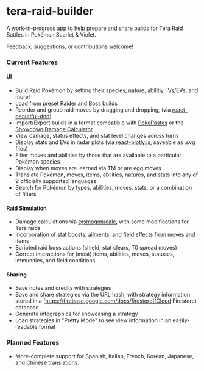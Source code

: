 # tera-raid-builder
A work-in-progress app to help prepare and share builds for Tera Raid Battles in Pokémon Scarlet & Violet.

Feedback, suggestions, or contributions welcome!

### Current Features
#### UI
- Build Raid Pokémon by setting their species, nature, abilitiy, IVs/EVs, and more!
- Load from preset Raider and Boss builds
- Reorder and group raid moves by dragging and dropping, (via [react-beautiful-dnd](https://github.com/atlassian/react-beautiful-dnd))
- Import/Export builds in a format compatible with [PokePastes](pokepast.es) or the [Showdown Damage Calculator](https://calc.pokemonshowdown.com/)
- View damage, status effects, and stat level changes across turns
- Display stats and EVs in radar plots (via [react-plotly.js](https://github.com/plotly/react-plotly.js), saveable as .svg files)
- Filter moves and abilities by those that are available to a particular Pokémon species
- Display when moves are learned via TM or are egg moves
- Translate Pokémon, moves, items, abilities, natures, and stats into any of 9 officially supported languages
- Search for Pokémon by types, abilities, moves, stats, or a combination of filters
#### Raid Simulation
- Damage calculations via [@smogon/calc](https://github.com/smogon/damage-calc/tree/master/calc), with some modifications for Tera raids
- Incorporation of stat boosts, ailments, and field effects from moves and items
- Scripted raid boss actions (shield, stat clears, T0 spread moves)
- Correct interactions for (most) items, abilities, moves, statuses, immunities, and field conditions
#### Sharing
- Save notes and credits with strategies
- Save and share strategies via the URL hash, with strategy information stored in a [https://firebase.google.com/docs/firestore](Cloud Firestore) database
- Generate infographics for showcasing a strategy
- Load strategies in "Pretty Mode" to see view information in an easily-readable format

### Planned Features
- More-complete support for Spanish, Italian, French, Korean, Japanese, and Chinese translations.